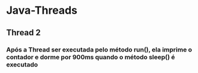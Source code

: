 # Java-Threads

##  Thread 2
### Após a Thread ser executada pelo método run(), ela imprime o contador e dorme por 900ms quando o método sleep() é executado
